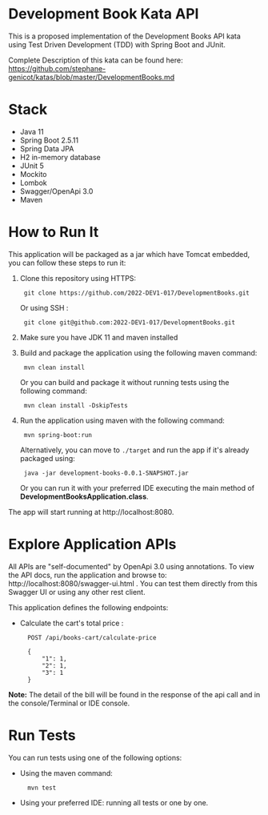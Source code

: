 # Development Book Kata API

This is a proposed implementation of the Development Books API kata using Test Driven Development (TDD) with Spring Boot
and JUnit.

Complete Description of this kata can be found
here: https://github.com/stephane-genicot/katas/blob/master/DevelopmentBooks.md

# Stack

- Java 11
- Spring Boot 2.5.11
- Spring Data JPA
- H2 in-memory database
- JUnit 5
- Mockito
- Lombok
- Swagger/OpenApi 3.0
- Maven

# How to Run It

This application will be packaged as a jar which have Tomcat embedded, you can follow these steps to run it:

1. Clone this repository using HTTPS:

        git clone https://github.com/2022-DEV1-017/DevelopmentBooks.git

   Or using SSH :

        git clone git@github.com:2022-DEV1-017/DevelopmentBooks.git


2. Make sure you have JDK 11 and maven installed
3. Build and package the application using the following maven command:

        mvn clean install

   Or you can build and package it without running tests using the following command:

        mvn clean install -DskipTests

4. Run the application using maven with the following command:

        mvn spring-boot:run

   Alternatively, you can move to ` ./target ` and run the app if it's already packaged using:

        java -jar development-books-0.0.1-SNAPSHOT.jar

   Or you can run it with your preferred IDE executing the main method of **DevelopmentBooksApplication.class**.

The app will start running at http://localhost:8080.

# Explore Application APIs

All APIs are "self-documented" by OpenApi 3.0 using annotations. To view the API docs, run the application and browse
to: http://localhost:8080/swagger-ui.html . You can test them directly from this Swagger UI or using any other rest
client.

This application defines the following endpoints:

- Calculate the cart's total price :

        POST /api/books-cart/calculate-price
        
        {
            "1": 1,
            "2": 1,
            "3": 1
        }

**Note:** The detail of the bill will be found in the response of the api call and in the console/Terminal or IDE
console.

# Run Tests

You can run tests using one of the following options:

- Using the maven command:

        mvn test
- Using your preferred IDE: running all tests or one by one.
